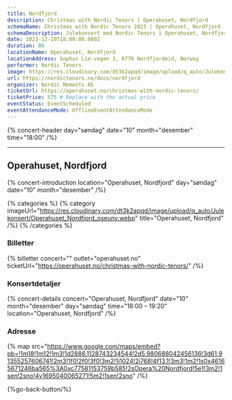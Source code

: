 ```yaml
---
title: Nordfjord
description: Christmas with Nordic Tenors | Operahuset, Nordfjord
schemaName: Christmas with Nordic Tenors 2023 | Operahuset, Nordfjord
schemaDescription: Julekonsert med Nordic Tenors i Operahuset, Nordfjord
date: 2023-12-10T18:00:00.000Z
duration: 80
locationName: Operahuset, Nordfjord
locationAddress: Sophus Lie-vegen 3, 6770 Nordfjordeid, Norway
performer: Nordic Tenors
image: https://res.cloudinary.com/dt3k2apqd/image/upload/q_auto/Julekonsert/schema_-_Operahuset_Nordfjord_qsxsxb.webp
url: https://nordictenors.no/docs/nordfjord
organizer: Nordic Moments AS
ticketUrl: https://operahuset.no/christmas-with-nordic-tenors/
ticketPrice: 575 # Replace with the actual price
eventStatus: EventScheduled
eventAttendanceMode: OfflineEventAttendanceMode
---
```


{% concert-header day="søndag" date="10" month="desember" time="18:00" /%}

---

## Operahuset, Nordfjord

{% concert-introduction location="Operahuset, Nordfjord" day="søndag" date="10" month="desember" /%}

{% categories %}
{% category imageUrl="https://res.cloudinary.com/dt3k2apqd/image/upload/q_auto/Julekonsert/Operahuset_Nordfjord_oseuny.webp" title="Operahuset, Nordfjord" /%}
{% /categories %}

### Billetter

{% billetter concert="" outlet="operahuset.no" ticketUrl="https://operahuset.no/christmas-with-nordic-tenors/" /%}

### Konsertdetaljer

{% concert-details concert="Operahuset, Nordfjord" date="10" month="desember" day="søndag" time="18:00 – 19:20" location="Operahuset, Nordfjord" /%}

### Adresse

{% map src="https://www.google.com/maps/embed?pb=!1m18!1m12!1m3!1d2886.1128743234544!2d5.980688042456136!3d61.91355257606741!2m3!1f0!2f0!3f0!3m2!1i1024!2i768!4f13.1!3m3!1m2!1s0x46165671246ba565%3A0xc77581153759b585!2sOpera%20Nordfjord!5e1!3m2!1sen!2sno!4v1695040065271!5m2!1sen!2sno" /%}

{%go-back-button/%}
